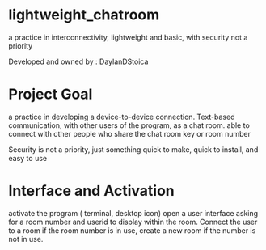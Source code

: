 # lightweight_chatroom
a practice in interconnectivity, lightweight and basic, with security not a priority

Developed and owned by : DaylanDStoica

# Project Goal
a practice in developing a device-to-device connection. 
Text-based communication, with other users of the program, as a chat room.
able to connect with other people who share the chat room key or room number

Security is not a priority, 
just something quick to make, quick to install, and easy to use

# Interface and Activation
activate the program ( terminal, desktop icon) 
open a user interface asking for a room number and userid to display within the room.
Connect the user to a room if the room number is in use, 
create a new room if the number is not in use.

